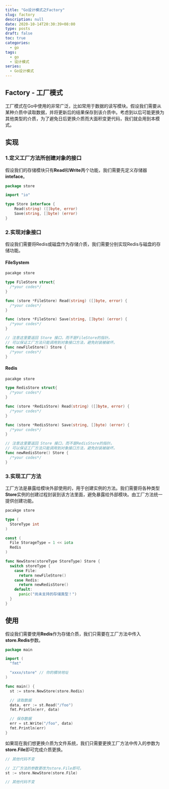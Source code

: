 ```yaml
---
title: "Go设计模式之Factory"
slug: factory
description: null
date: 2020-10-14T20:30:39+08:00
type: posts
draft: false
toc: true
categories:
  - go
tags:
  - go
  - 设计模式
series:
  - Go设计模式
---
```


## Factory - 工厂模式

工厂模式在Go中使用的非常广泛，比如常用于数据的读写模块。假设我们需要从某种介质中读取数据，并将更新后的结果保存到该介质中。考虑到以后可能更换为其他类型的介质，为了避免日后更换介质而大面积变更代码，我们就会用到本模式。

## 实现

### 1.定义工厂方法所创建对象的接口
假设我们的存储模块只有**Read**和**Write**两个功能，我们需要先定义存储器**inteface**。

```go
package store

import "io"

type Store interface {
    Read(string) ([]byte, error)
    Save(string, []byte) (error)
}
```

### 2.实现对象接口

假设我们需要将Redis或磁盘作为存储介质，我们需要分别实现Redis与磁盘的存储功能。

#### FileSystem
```go
pacakge store

type FileStore struct{
  /*your codes*/
}

func (store *FileStore) Read(string) ([]byte, error) {
  /*your codes*/
}

func (store *FileStore) Save(string, []byte) (error) {
  /*your codes*/
}

// 注意这里要返回 Store 接口，而不是FileStore的指针。
// 可以保证工厂方法只能调用到对象接口方法，避免封装被破坏。
func newFileStore() Store {
  /*your codes*/
}
```

#### Redis
```go
pacakge store

type RedisStore struct{
  /*your codes*/
}

func (store *RedisStore) Read(string) ([]byte, error) {
  /*your codes*/
}

func (store *RedisStore) Save(string, []byte) (error) {
  /*your codes*/
}

// 注意这里要返回 Store 接口，而不是RedisStore的指针。
// 可以保证工厂方法只能调用到对象接口方法，避免封装被破坏。
func newRedisStore() Store {
  /*your codes*/
}
```

### 3.实现工厂方法

工厂方法是暴露给模块外部使用的，用于创建实例的方法。我们需要将各种类型**Store**实例的创建过程封装到该方法里面，避免暴露给外部模块。由工厂方法统一提供创建功能。

```go
pacakge store

type (
  StoreType int
)

const (
  File StorageType = 1 << iota
  Redis
)

func NewStore(storeType StoreType) Store {
  switch storeType {
    case File:
      return newFileStore()
    case Redis:
      return newRedisStore()
    default:
      panic("尚未支持的存储类型！")
  }
}
```

## 使用

假设我们需要使用**Redis**作为存储介质，我们只需要在工厂方法中传入**store.Redis**参数。

```go
package main

import (
  "fmt"

  "xxxx/store" // 你的模块地址
)

func main() {
  st := store.NewStore(store.Redis)

  // 读取数据
  data, err := st.Read("/foo")
  fmt.Println(err, data)

  // 保存数据
  err = st.Write("/foo", data)
  fmt.Println(err)
}
```

如果现在我们想更换介质为文件系统，我们只需要更换工厂方法中传入的参数为**store.File**即可完成介质更换。

```go
// 其他代码不变

// 工厂方法的参数更改为store.File即可。
st := store.NewStore(store.File)

// 其他代码不变
```